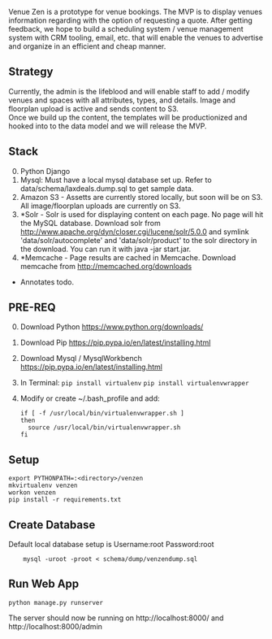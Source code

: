 Venue Zen is a prototype for venue bookings. The MVP is to display venues information regarding with the option of requesting a quote. After getting feedback, we hope to build a scheduling system / venue management system with CRM tooling, email, etc. that will enable the venues to advertise and organize in an efficient and cheap manner. 

Strategy
-------
Currently, the admin is the lifeblood and will enable staff to add / modify venues and spaces with all attributes, types, and details. Image and floorplan upload is active and sends content to S3.   
Once we build up the content, the templates will be productionized and hooked into to the data model and we will release the MVP.  

Stack
-------
0. Python Django
0. Mysql: Must have a local mysql database set up. Refer to data/schema/laxdeals.dump.sql to get sample data.
0. Amazon S3 - Assetts are currently stored locally, but soon will be on S3. All image/floorplan uploads are currently on S3.
0. *Solr - Solr is used for displaying content on each page. No page will hit the MySQL database. Download solr from http://www.apache.org/dyn/closer.cgi/lucene/solr/5.0.0 and symlink 'data/solr/autocomplete' and 'data/solr/product' to the solr directory in the download. You can run it with java -jar start.jar.
0. *Memcache - Page results are cached in Memcache. Download memcache from http://memcached.org/downloads

* Annotates todo.

PRE-REQ
-------
0. Download Python https://www.python.org/downloads/
0. Download Pip https://pip.pypa.io/en/latest/installing.html
0. Download Mysql / MysqlWorkbench https://pip.pypa.io/en/latest/installing.html       
0. In Terminal: 
    ```pip install virtualenv```
    ```pip install virtualenvwrapper```
0. Modify or create ~/.bash_profile and add:
    
    ```
    if [ -f /usr/local/bin/virtualenvwrapper.sh ]
    then 
      source /usr/local/bin/virtualenvwrapper.sh
    fi
    ```

Setup
-------
        
    export PYTHONPATH=:<directory>/venzen
    mkvirtualenv venzen
    workon venzen
    pip install -r requirements.txt

Create Database
-------
Default local database setup is Username:root Password:root
        
        mysql -uroot -proot < schema/dump/venzendump.sql
    
Run Web App
-------
    python manage.py runserver
    
The server should now be running on http://localhost:8000/ and http://localhost:8000/admin
